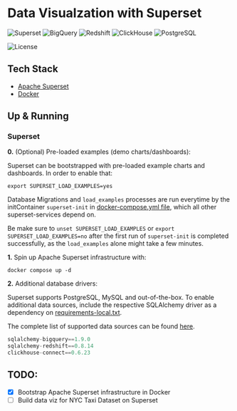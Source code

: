 # Data Visualzation with Superset

![Superset](https://img.shields.io/badge/Superset-0A2933?style=flat&logo=apache&logoColor=F8FDFF&labelColor=0A2933)
![BigQuery](https://img.shields.io/badge/BigQuery-3772FF?style=flat&logo=googlebigquery&logoColor=white&labelColor=3772FF)
![Redshift](https://img.shields.io/badge/AWS_Redshift-2766A7?style=flat&logo=Amazon%20RedShift&logoColor=white&labelColor=2766A7)
![ClickHouse](https://img.shields.io/badge/ClickHouse-151515?style=flat&logo=clickhouse&logoColor=FBFD73&labelColor=151515)
![PostgreSQL](https://img.shields.io/badge/PostgreSQL-336791?style=flat&logo=postgresql&logoColor=white&labelColor=336791)

![License](https://img.shields.io/badge/license-CC--BY--SA--4.0-31393F?style=flat&logo=creativecommons&logoColor=black&labelColor=white)


## Tech Stack
- [Apache Superset](https://superset.apache.org/)
- [Docker](https://docs.docker.com/get-docker/)


## Up & Running

### Superset

**0.** (Optional) Pre-loaded examples (demo charts/dashboards):

Superset can be bootstrapped with pre-loaded example charts and dashboards. In order to enable that:
```shell
export SUPERSET_LOAD_EXAMPLES=yes
```

Database Migrations and `load_examples` processes are run everytime by the initContainer `superset-init` in [docker-compose.yml file](./docker-compose.yml), which all other superset-services depend on. 

Be make sure to `unset SUPERSET_LOAD_EXAMPLES` or `export SUPERSET_LOAD_EXAMPLES=no` after the first run of `superset-init` is completed successfully, as the `load_examples` alone might take a few minutes.

**1.** Spin up Apache Superset infrastructure with:
```shell
docker compose up -d
```


**2.** Additional database drivers:

Superset supports PostgreSQL, MySQL and out-of-the-box. To enable additional data sources, include the respective SQLAlchemy driver as a dependency on [requirements-local.txt](./superset/requirements-local.txt). 

The complete list of supported data sources can be found [here](https://superset.apache.org/docs/databases/installing-database-drivers/).

```python
sqlalchemy-bigquery==1.9.0
sqlalchemy-redshift==0.8.14
clickhouse-connect==0.6.23
```


## TODO:
- [x] Bootstrap Apache Superset infrastructure in Docker
- [ ] Build data viz for NYC Taxi Dataset on Superset
